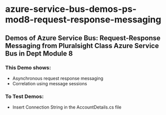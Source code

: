 # azure-service-bus-demos-ps-mod8-request-response-messaging

## Demos of Azure Service Bus: Request-Response Messaging from Pluralsight Class Azure Service Bus in Dept Module 8

### This Demo shows:
- Asynchronous request response messaging
- Correlation using message sessions

### To Test Demos:
- Insert Connection String in the AccountDetails.cs file